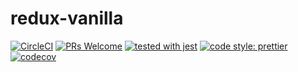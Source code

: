 # redux-vanilla

[![CircleCI](https://circleci.com/gh/ryota-murakami/redux-vanilla.svg?style=svg)](https://circleci.com/gh/ryota-murakami/redux-vanilla)
[![PRs Welcome](https://img.shields.io/badge/PRs-welcome-brightgreen.svg?style=flat-square)](http://makeapullrequest.com)
[![tested with jest](https://img.shields.io/badge/tested_with-jest-99424f.svg)](https://github.com/facebook/jest)
[![code style: prettier](https://img.shields.io/badge/code_style-prettier-ff69b4.svg)](https://github.com/prettier/prettier)
[![codecov](https://codecov.io/gh/ryota-murakami/redux-vanilla/branch/master/graph/badge.svg)](https://codecov.io/gh/ryota-murakami/redux-vanilla)
